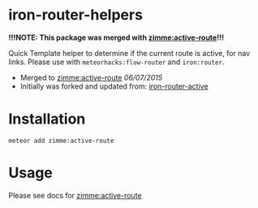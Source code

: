iron-router-helpers
==================

__!!!NOTE: This package was merged with [zimme:active-route](https://github.com/zimme/meteor-active-route)!!!__

Quick Template helper to determine if the current route is active, for nav links. Please use with `meteorhacks:flow-router` and `iron:router`.

 - Merged to [zimme:active-route](https://github.com/zimme/meteor-active-route) *06/07/2015*
 - Initially was forked and updated from: [iron-router-active](https://github.com/XpressiveCode/iron-router-active)

Installation
============

`meteor add zimme:active-route`

Usage
=====

Please see docs for [zimme:active-route](https://github.com/zimme/meteor-active-route)
